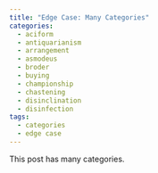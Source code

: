 ```yaml
---
title: "Edge Case: Many Categories"
categories:
  - aciform
  - antiquarianism
  - arrangement
  - asmodeus
  - broder
  - buying
  - championship
  - chastening
  - disinclination
  - disinfection
tags:
  - categories
  - edge case
---
```


This post has many categories.